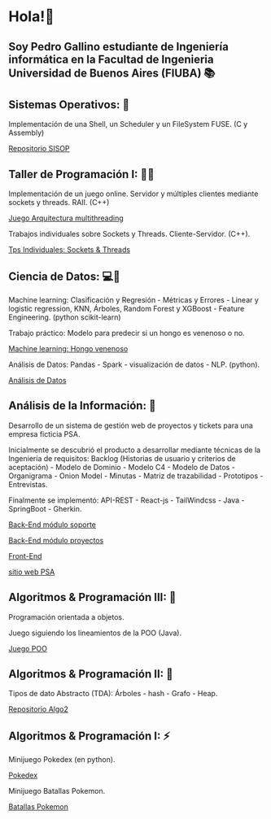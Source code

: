 # Hola!👋 
## Soy Pedro Gallino estudiante de Ingeniería informática en la Facultad de Ingenieria Universidad de Buenos Aires (FIUBA) 📚

## Sistemas Operativos: 🐧

Implementación de una Shell, un Scheduler y un FileSystem FUSE. (C y Assembly)

[Repositorio SISOP](https://github.com/pgallino/SISOP)

## Taller de Programación I: 🛜🧶

Implementación de un juego online. Servidor y múltiples clientes mediante sockets y threads. RAII. (C++)

[Juego Arquitectura multithreading](https://github.com/pgallino/Taller1-TP-Left4Dead)

Trabajos individuales sobre Sockets y Threads. Cliente-Servidor. (C++).

[Tps Individuales: Sockets & Threads](https://github.com/pgallino/Taller-De-Programacion-1C2023)

## Ciencia de Datos: 💻🧪

Machine learning: Clasificación y Regresión - Métricas y Errores - Linear y logistic regression, KNN, Árboles, Random Forest y XGBoost - Feature Engineering. (python scikit-learn)

Trabajo práctico: Modelo para predecir si un hongo es venenoso o no.

[Machine learning: Hongo venenoso](https://github.com/pgallino/MACHINE-LEARNING-DATOS-1C2023)

Análisis de Datos: Pandas - Spark - visualización de datos - NLP. (python).

[Análisis de Datos](https://github.com/pgallino/PANDAS-SPARK-DATOS-1C2023)

## Análisis de la Información: 📄

Desarrollo de un sistema de gestión web de proyectos y tickets para una empresa ficticia PSA. 

Inicialmente se descubrió el producto a desarrollar mediante técnicas de la Ingeniería de requisitos: Backlog (Historias de usuario y criterios de aceptación) - Modelo de Dominio - Modelo C4 - Modelo de Datos - Organigrama - Onion Model - Minutas - Matriz de trazabilidad - Prototipos - Entrevistas.

Finalmente se implementó: API-REST - React-js - TailWindcss - Java - SpringBoot - Gherkin.

[Back-End módulo soporte](https://github.com/pgallino/Soporte-API-REST-Backend)

[Back-End módulo proyectos](https://github.com/Sando-dev/back-psa) 

[Front-End](https://github.com/gcaldev/front-psa)

[sitio web PSA](https://front-psa.vercel.app/home)

## Algoritmos & Programación III: 👾

Programación orientada a objetos.

Juego siguiendo los lineamientos de la POO (Java).

[Juego POO](https://github.com/pgallino/GPS-1C2022)

## Algoritmos & Programación II: 🌲

Tipos de dato Abstracto (TDA): Árboles - hash - Grafo - Heap.

[Repositorio Algo2](https://github.com/pgallino/AlGO-2)

## Algoritmos & Programación I: ⚡

Minijuego Pokedex (en python).

[Pokedex](https://github.com/pgallino/Pokedex-1C2021)

Minijuego Batallas Pokemon.

[Batallas Pokemon](https://github.com/pgallino/Pokemon-Battles-1C2021)

<!--
**pgallino/pgallino** is a ✨ _special_ ✨ repository because its `README.md` (this file) appears on your GitHub profile.

Here are some ideas to get you started:

- 🔭 I’m currently working on ...
- 🌱 I’m currently learning ...
- 👯 I’m looking to collaborate on ...
- 🤔 I’m looking for help with ...
- 💬 Ask me about ...
- 📫 How to reach me: ...
- 😄 Pronouns: ...
- ⚡ Fun fact: ...
-->
